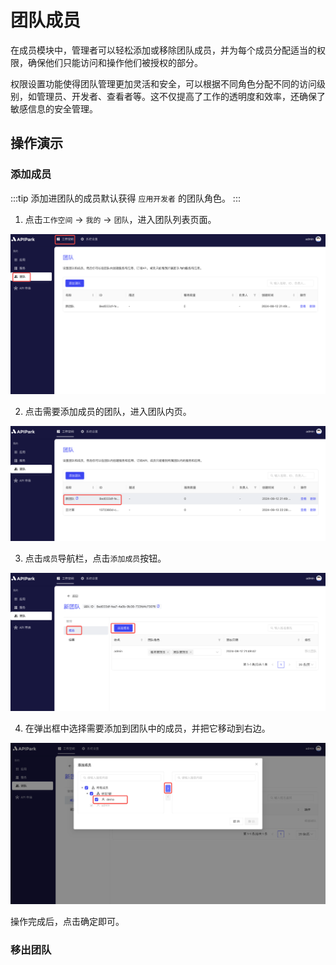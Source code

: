 # 团队成员

在成员模块中，管理者可以轻松添加或移除团队成员，并为每个成员分配适当的权限，确保他们只能访问和操作他们被授权的部分。

权限设置功能使得团队管理更加灵活和安全，可以根据不同角色分配不同的访问级别，如管理员、开发者、查看者等。这不仅提高了工作的透明度和效率，还确保了敏感信息的安全管理。

## 操作演示
### 添加成员
:::tip
添加进团队的成员默认获得 `应用开发者` 的团队角色。
:::
1. 点击`工作空间` -> `我的` -> `团队`，进入团队列表页面。

![](images/2024-08-13/a2b6a29b65df10143f52696c0077c9fffedab2227147da305aa3c867567c601d.png)  

2. 点击需要添加成员的团队，进入团队内页。

![](images/2024-08-13/12cc4956c524f2f89dae822e312989e975ae6507cd256deb0b3c50429ce50941.png)  

3. 点击`成员`导航栏，点击`添加成员`按钮。

![](images/2024-08-13/deb46147c80db47f6daa6e889ff8045d862a0236af51f7fa29ccc2248d96927d.png)  

4. 在弹出框中选择需要添加到团队中的成员，并把它移动到右边。

![](images/2024-08-13/eb913825a7881306c4bc5af184e4d13df56a30f3845f7cfcca9da678a6798aba.png)  

操作完成后，点击确定即可。


### 移出团队

